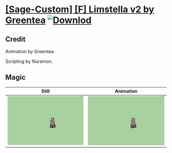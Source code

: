 # [\[Sage-Custom\] \[F\] Limstella v2 by Greentea](./) [![Downlod](https://img.shields.io/badge/Download--red?style=social&logo=github)](https://minhaskamal.github.io/DownGit/#/home?url=https://github.com/Klokinator/FE-Repo/tree/main/Battle%20Animations%2FMagi%20-%20Nature-Type%2F%5BSage-Custom%5D%20%5BF%5D%20Limstella%20v2%20by%20Greentea%2F6.%20Magic)

## Credit

Animation by Greentea.

Scripting by Nuramon.

## Magic

| Still | Animation |
| :---: | :-------: |
| ![Magic still](./Magic_000.png) | ![Magic animation](./Magic.gif) |

